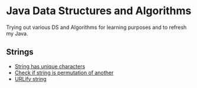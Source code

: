 # Java Data Structures and Algorithms
Trying out various DS and Algorithms for learning purposes and to refresh my Java.

## Strings
- [String has unique characters](/src/main/java/anthonynsimon/dsalgorithms/strings/UniqueCharacters.java)
- [Check if string is permutation of another](/src/main/java/anthonynsimon/dsalgorithms/strings/PermutationMatch.java)
- [URLify string](/src/main/java/anthonynsimon/dsalgorithms/strings/Urlifier.java)

